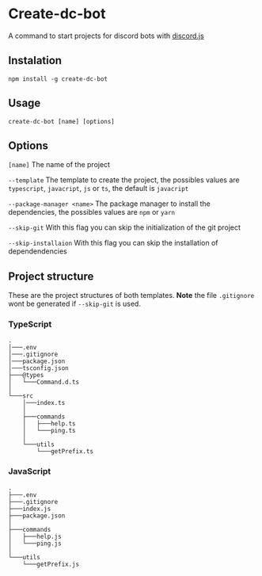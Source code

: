 # Create-dc-bot

A command to start projects for discord bots with [discord.js](https://discord.js.org/)

## Instalation

```
npm install -g create-dc-bot
```

## Usage

```
create-dc-bot [name] [options]
```

## Options

`[name]` The name of the project

`--template` The template to create the project, the possibles values are `typescript`, `javacript`, `js` or `ts`, the default is `javacript`

`--package-manager <name>` The package manager to install the dependencies, the possibles values are `npm` or `yarn`

`--skip-git` With this flag you can skip the initialization of the git project

`--skip-installaion` With this flag you can skip the installation of dependendencies

## Project structure

These are the project structures of both templates.
**Note** the file `.gitignore` wont be generated if `--skip-git` is used.

### TypeScript

```
.
│───.env
│───.gitignore
│───package.json
│───tsconfig.json
├───@types
│   └───Command.d.ts
│
└───src
    │───index.ts
    │
    ├───commands
    │   ├───help.ts
    │   └───ping.ts
    │
    └───utils
        └───getPrefix.ts

```

### JavaScript

```
.
├───.env
├───.gitignore
├───index.js
├───package.json
│
├───commands
│   ├───help.js
│   └───ping.js
│
└───utils
    └───getPrefix.js
```
